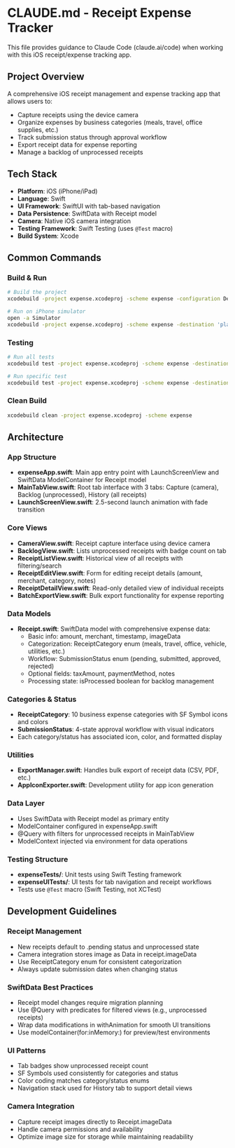 # CLAUDE.md - Receipt Expense Tracker

This file provides guidance to Claude Code (claude.ai/code) when working with this iOS receipt/expense tracking app.

## Project Overview
A comprehensive iOS receipt management and expense tracking app that allows users to:
- Capture receipts using the device camera
- Organize expenses by business categories (meals, travel, office supplies, etc.)
- Track submission status through approval workflow
- Export receipt data for expense reporting
- Manage a backlog of unprocessed receipts

## Tech Stack
- **Platform**: iOS (iPhone/iPad)
- **Language**: Swift
- **UI Framework**: SwiftUI with tab-based navigation
- **Data Persistence**: SwiftData with Receipt model
- **Camera**: Native iOS camera integration
- **Testing Framework**: Swift Testing (uses `@Test` macro)
- **Build System**: Xcode

## Common Commands

### Build & Run
```bash
# Build the project
xcodebuild -project expense.xcodeproj -scheme expense -configuration Debug build

# Run on iPhone simulator
open -a Simulator
xcodebuild -project expense.xcodeproj -scheme expense -destination 'platform=iOS Simulator,name=iPhone 16' build
```

### Testing
```bash
# Run all tests
xcodebuild test -project expense.xcodeproj -scheme expense -destination 'platform=iOS Simulator,name=iPhone 16'

# Run specific test
xcodebuild test -project expense.xcodeproj -scheme expense -destination 'platform=iOS Simulator,name=iPhone 16' -only-testing:expenseTests/expenseTests/example
```

### Clean Build
```bash
xcodebuild clean -project expense.xcodeproj -scheme expense
```

## Architecture

### App Structure
- **expenseApp.swift**: Main app entry point with LaunchScreenView and SwiftData ModelContainer for Receipt model
- **MainTabView.swift**: Root tab interface with 3 tabs: Capture (camera), Backlog (unprocessed), History (all receipts)
- **LaunchScreenView.swift**: 2.5-second launch animation with fade transition

### Core Views
- **CameraView.swift**: Receipt capture interface using device camera
- **BacklogView.swift**: Lists unprocessed receipts with badge count on tab
- **ReceiptListView.swift**: Historical view of all receipts with filtering/search
- **ReceiptEditView.swift**: Form for editing receipt details (amount, merchant, category, notes)
- **ReceiptDetailView.swift**: Read-only detailed view of individual receipts
- **BatchExportView.swift**: Bulk export functionality for expense reporting

### Data Models
- **Receipt.swift**: SwiftData model with comprehensive expense data:
  - Basic info: amount, merchant, timestamp, imageData
  - Categorization: ReceiptCategory enum (meals, travel, office, vehicle, utilities, etc.)
  - Workflow: SubmissionStatus enum (pending, submitted, approved, rejected)
  - Optional fields: taxAmount, paymentMethod, notes
  - Processing state: isProcessed boolean for backlog management

### Categories & Status
- **ReceiptCategory**: 10 business expense categories with SF Symbol icons and colors
- **SubmissionStatus**: 4-state approval workflow with visual indicators
- Each category/status has associated icon, color, and formatted display

### Utilities
- **ExportManager.swift**: Handles bulk export of receipt data (CSV, PDF, etc.)
- **AppIconExporter.swift**: Development utility for app icon generation

### Data Layer
- Uses SwiftData with Receipt model as primary entity
- ModelContainer configured in expenseApp.swift
- @Query with filters for unprocessed receipts in MainTabView
- ModelContext injected via environment for data operations

### Testing Structure
- **expenseTests/**: Unit tests using Swift Testing framework
- **expenseUITests/**: UI tests for tab navigation and receipt workflows
- Tests use `@Test` macro (Swift Testing, not XCTest)

## Development Guidelines

### Receipt Management
- New receipts default to .pending status and unprocessed state
- Camera integration stores image as Data in receipt.imageData
- Use ReceiptCategory enum for consistent categorization
- Always update submission dates when changing status

### SwiftData Best Practices
- Receipt model changes require migration planning
- Use @Query with predicates for filtered views (e.g., unprocessed receipts)
- Wrap data modifications in withAnimation for smooth UI transitions
- Use modelContainer(for:inMemory:) for preview/test environments

### UI Patterns
- Tab badges show unprocessed receipt count
- SF Symbols used consistently for categories and status
- Color coding matches category/status enums
- Navigation stack used for History tab to support detail views

### Camera Integration
- Capture receipt images directly to Receipt.imageData
- Handle camera permissions and availability
- Optimize image size for storage while maintaining readability